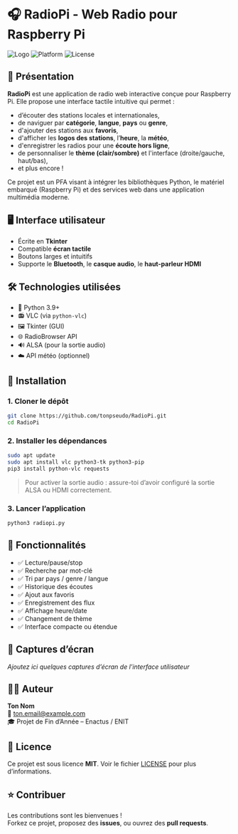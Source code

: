
# 🎧 RadioPi - Web Radio pour Raspberry Pi

![Logo](https://img.shields.io/badge/python-3.9%2B-blue?style=flat-square)
![Platform](https://img.shields.io/badge/platform-Raspberry%20Pi-green?style=flat-square)
![License](https://img.shields.io/badge/license-MIT-lightgrey?style=flat-square)

## 📌 Présentation

**RadioPi** est une application de radio web interactive conçue pour Raspberry Pi. Elle propose une interface tactile intuitive qui permet :

- d’écouter des stations locales et internationales,
- de naviguer par **catégorie**, **langue**, **pays** ou **genre**,
- d'ajouter des stations aux **favoris**,
- d'afficher les **logos des stations**, l’**heure**, la **météo**,
- d'enregistrer les radios pour une **écoute hors ligne**,
- de personnaliser le **thème (clair/sombre)** et l'interface (droite/gauche, haut/bas),
- et plus encore !

Ce projet est un PFA visant à intégrer les bibliothèques Python, le matériel embarqué (Raspberry Pi) et des services web dans une application multimédia moderne.

## 🖥️ Interface utilisateur

- Écrite en **Tkinter**
- Compatible **écran tactile**
- Boutons larges et intuitifs
- Supporte le **Bluetooth**, le **casque audio**, le **haut-parleur HDMI**

## 🛠️ Technologies utilisées

- 🐍 Python 3.9+
- 📻 VLC (via `python-vlc`)
- 🖼️ Tkinter (GUI)
- 🌐 RadioBrowser API
- 🔊 ALSA (pour la sortie audio)
- ☁️ API météo (optionnel)

## 🚀 Installation

### 1. Cloner le dépôt
```bash
git clone https://github.com/tonpseudo/RadioPi.git
cd RadioPi
```

### 2. Installer les dépendances
```bash
sudo apt update
sudo apt install vlc python3-tk python3-pip
pip3 install python-vlc requests
```

> Pour activer la sortie audio : assure-toi d’avoir configuré la sortie ALSA ou HDMI correctement.

### 3. Lancer l’application
```bash
python3 radiopi.py
```

## 🧩 Fonctionnalités

- ✅ Lecture/pause/stop
- ✅ Recherche par mot-clé
- ✅ Tri par pays / genre / langue
- ✅ Historique des écoutes
- ✅ Ajout aux favoris
- ✅ Enregistrement des flux
- ✅ Affichage heure/date
- ✅ Changement de thème
- ✅ Interface compacte ou étendue

## 📸 Captures d’écran

*Ajoutez ici quelques captures d’écran de l’interface utilisateur*

## 🧑‍💻 Auteur

**Ton Nom**  
📧 [ton.email@example.com](mailto:ton.email@example.com)  
🎓 Projet de Fin d’Année – Enactus / ENIT

## 📄 Licence

Ce projet est sous licence **MIT**. Voir le fichier [LICENSE](LICENSE) pour plus d’informations.

## ⭐ Contribuer

Les contributions sont les bienvenues !  
Forkez ce projet, proposez des **issues**, ou ouvrez des **pull requests**.
